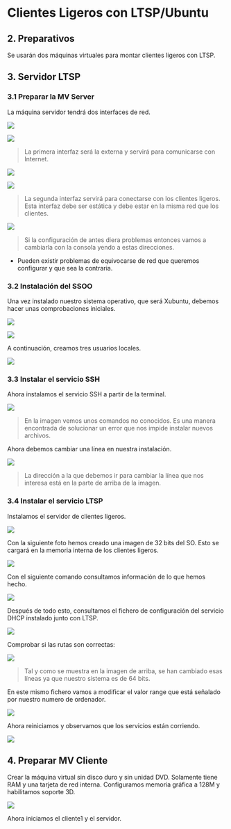 # Clientes Ligeros con LTSP/Ubuntu

## 2. Preparativos

Se usarán dos máquinas virtuales para montar clientes ligeros con LTSP.

## 3. Servidor LTSP

### 3.1 Preparar la MV Server

La máquina servidor tendrá dos interfaces de red.


![](./img/img1.PNG)

![](./img/imgip1.PNG)

> La primera interfaz será la externa y servirá para comunicarse con Internet.


![](./img/img2.PNG)

![](./img/imgip2.PNG)

> La segunda interfaz servirá para conectarse con los clientes ligeros. Esta
interfaz debe ser estática y debe estar en la misma red que los clientes.

![](./img/imgip3.PNG)

> Si la configuración de antes diera problemas entonces vamos a cambiarla
con la consola yendo a estas direcciones.

* Pueden existir problemas de equivocarse de red que queremos configurar y
que sea la contraria.


### 3.2 Instalación del SSOO

Una vez instalado nuestro sistema operativo, que será Xubuntu, debemos hacer
unas comprobaciones iniciales.

![](./img/img3.PNG)

![](./img/img4.PNG)

A continuación, creamos tres usuarios locales.

![](./img/img5.PNG)

### 3.3 Instalar el servicio SSH

Ahora instalamos el servicio SSH a partir de la terminal.

![](./img/img6.PNG)

> En la imagen vemos unos comandos no conocidos. Es una manera encontrada de
solucionar un error que nos impide instalar nuevos archivos.

Ahora debemos cambiar una línea en nuestra instalación.

![](./img/img7.PNG)

> La dirección a la que debemos ir para cambiar la línea que nos interesa
está en la parte de arriba de la imagen.

### 3.4 Instalar el servicio LTSP

Instalamos el servidor de clientes ligeros.

![](./img/img8.PNG)

Con la siguiente foto hemos creado una imagen de 32 bits del SO. Esto se
cargará en la memoria interna de los clientes ligeros.

![](./img/img9.PNG)

Con el siguiente comando consultamos información de lo que hemos hecho.

![](./img/img10.PNG)

Después de todo esto, consultamos el fichero de configuración del servicio
DHCP instalado junto con LTSP.

![](./img/img11.PNG)

Comprobar si las rutas son correctas:

![](./img/img12.PNG)

> Tal y como se muestra en la imagen de arriba, se han cambiado esas
líneas ya que nuestro sistema es de 64 bits.

En este mismo fichero vamos a modificar el valor range que está señalado
por nuestro numero de ordenador.

![](./img/img13.PNG)

Ahora reiniciamos y observamos que los servicios están corriendo.

![](./img/img14.PNG)

## 4. Preparar MV Cliente

Crear la máquina virtual sin disco duro y sin unidad DVD. Solamente tiene
RAM y una tarjeta de red interna. Configuramos memoria gráfica a 128M y
habilitamos soporte 3D.

![](./img/img15.PNG)

Ahora iniciamos el cliente1 y el servidor.
